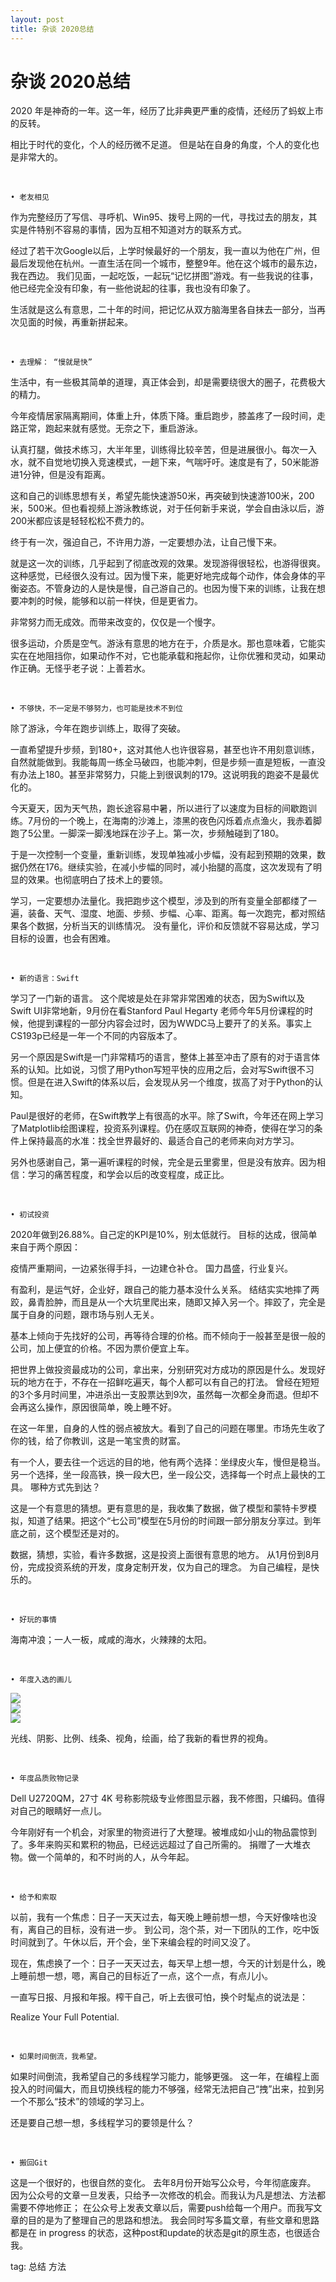 ```yaml
---
layout: post
title: 杂谈 2020总结
---
```


# 杂谈 2020总结


2020 年是神奇的一年。这一年，经历了比非典更严重的疫情，还经历了蚂蚁上市的反转。

相比于时代的变化，个人的经历微不足道。
但是站在自身的角度，个人的变化也是非常大的。

<br>

	• 老友相见

作为完整经历了写信、寻呼机、Win95、拨号上网的一代，寻找过去的朋友，其实是件特别不容易的事情，因为互相不知道对方的联系方式。

经过了若干次Google以后，上学时候最好的一个朋友，我一直以为他在广州，但最后发现他在杭州。一直生活在同一个城市，整整9年。他在这个城市的最东边，我在西边。
我们见面，一起吃饭，一起玩“记忆拼图”游戏。有一些我说的往事，他已经完全没有印象，有一些他说起的往事，我也没有印象了。

生活就是这么有意思，二十年的时间，把记忆从双方脑海里各自抹去一部分，当再次见面的时候，再重新拼起来。

<br>

	• 去理解： “慢就是快”

生活中，有一些极其简单的道理，真正体会到，却是需要绕很大的圈子，花费极大的精力。

今年疫情居家隔离期间，体重上升，体质下降。重启跑步，膝盖疼了一段时间，走路正常，跑起来就有感觉。无奈之下，重启游泳。

认真打腿，做技术练习，大半年里，训练得比较辛苦，但是进展很小。每次一入水，就不自觉地切换入竞速模式，一趟下来，气喘吁吁。速度是有了，50米能游进1分钟，但是没有距离。

这和自己的训练思想有关，希望先能快速游50米，再突破到快速游100米，200米，500米。但也看视频上游泳教练说，对于任何新手来说，学会自由泳以后，游200米都应该是轻轻松松不费力的。

终于有一次，强迫自己，不许用力游，一定要想办法，让自己慢下来。

就是这一次的训练，几乎起到了彻底改观的效果。发现游得很轻松，也游得很爽。这种感觉，已经很久没有过。因为慢下来，能更好地完成每个动作，体会身体的平衡姿态。不管身边的人是快是慢，自己游自己的。也因为慢下来的训练，让我在想要冲刺的时候，能够和以前一样快，但是更省力。

非常努力而无成效。而带来改变的，仅仅是一个慢字。

很多运动，介质是空气。游泳有意思的地方在于，介质是水。那也意味着，它能实实在在地阻挡你，如果动作不对，它也能承载和拖起你，让你优雅和灵动，如果动作正确。无怪乎老子说：上善若水。

<br>

	• 不够快，不一定是不够努力，也可能是技术不到位

除了游泳，今年在跑步训练上，取得了突破。

一直希望提升步频，到180+，这对其他人也许很容易，甚至也许不用刻意训练，自然就能做到。我能每周一练全马破四，也能冲刺，但是步频一直是短板，一直没有办法上180。甚至非常努力，只能上到很讽刺的179。这说明我的跑姿不是最优化的。

今天夏天，因为天气热，跑长途容易中暑，所以进行了以速度为目标的间歇跑训练。7月份的一个晚上，在海南的沙滩上，漆黑的夜色闪烁着点点渔火，我赤着脚跑了5公里。一脚深一脚浅地踩在沙子上。第一次，步频触碰到了180。

于是一次控制一个变量，重新训练，发现单独减小步幅，没有起到预期的效果，数据仍然在176。继续实验，在减小步幅的同时，减小抬腿的高度，这次发现有了明显的效果。也彻底明白了技术上的要领。

学习，一定要想办法量化。我把跑步这个模型，涉及到的所有变量全部都缕了一遍，装备、天气、湿度、地面、步频、步幅、心率、距离。每一次跑完，都对照结果各个数据，分析当天的训练情况。
没有量化，评价和反馈就不容易达成，学习目标的设置，也会有困难。

<br>

	• 新的语言：Swift

学习了一门新的语言。
这个爬坡是处在非常非常困难的状态，因为Swift以及Swift UI非常地新，9月份在看Stanford Paul Hegarty 老师今年5月份课程的时候，他提到课程的一部分内容会过时，因为WWDC马上要开了的关系。事实上CS193p已经是一年一个不同的内容版本了。

另一个原因是Swift是一门非常精巧的语言，整体上甚至冲击了原有的对于语言体系的认知。比如说，习惯了用Python写短平快的应用之后，会对写Swift很不习惯。但是在进入Swift的体系以后，会发现从另一个维度，拔高了对于Python的认知。

Paul是很好的老师，在Swift教学上有很高的水平。除了Swift，今年还在网上学习了Matplotlib绘图课程，投资系列课程。仍在感叹互联网的神奇，使得在学习的条件上保持最高的水准：找全世界最好的、最适合自己的老师来向对方学习。

另外也感谢自己，第一遍听课程的时候，完全是云里雾里，但是没有放弃。因为相信：学习的痛苦程度，和学会以后的改变程度，成正比。

<br>

	• 初试投资

2020年做到26.88%。自己定的KPI是10%，别太低就行。
目标的达成，很简单来自于两个原因：

疫情严重期间，一边紧张得手抖，一边建仓补仓。
国力昌盛，行业复兴。

有盈利，是运气好，企业好，跟自己的能力基本没什么关系。
结结实实地摔了两跤，鼻青脸肿，而且是从一个大坑里爬出来，随即又掉入另一个。摔跤了，完全是属于自身的问题，跟市场与别人无关。

基本上倾向于先找好的公司，再等待合理的价格。而不倾向于一般甚至是很一般的公司，加上便宜的价格。不因为票价便宜上车。

把世界上做投资最成功的公司，拿出来，分别研究对方成功的原因是什么。发现好玩的地方在于，不存在一招鲜吃遍天，每个人都可以有自己的打法。
曾经在短短的3个多月时间里，冲进杀出一支股票达到9次，虽然每一次都全身而退。但却不会再这么操作，原因很简单，晚上睡不好。

在这一年里，自身的人性的弱点被放大。看到了自己的问题在哪里。市场先生收了你的钱，给了你教训，这是一笔宝贵的财富。

有一个人，要去往一个远远的目的地，他有两个选择：坐绿皮火车，慢但是稳当。另一个选择，坐一段高铁，换一段大巴，坐一段公交，选择每一个时点上最快的工具。
哪种方式先到达？

这是一个有意思的猜想。更有意思的是，我收集了数据，做了模型和蒙特卡罗模拟，知道了结果。把这个“七公司”模型在5月份的时间跟一部分朋友分享过。到年底之前，这个模型还是对的。

数据，猜想，实验，看许多数据，这是投资上面很有意思的地方。
从1月份到8月份，完成投资系统的开发，度身定制开发，仅为自己的理念。
为自己编程，是快乐的。

<br>

	• 好玩的事情

海南冲浪；一人一板，咸咸的海水，火辣辣的太阳。

<br>

	• 年度入选的画儿

<img src="{{site.url}}/img/drawing_001.JPG">

<br>

<img src="{{site.url}}/img/drawing_002.JPG">

<br>

<img src="{{site.url}}/img/drawing_003.JPG">

光线、阴影、比例、线条、视角，绘画，给了我新的看世界的视角。

<br>

	• 年度品质败物记录

Dell U2720QM，27寸 4K 号称影院级专业修图显示器，我不修图，只编码。值得对自己的眼睛好一点儿。

今年刚好有一个机会，对家里的物资进行了大整理。被堆成如小山的物品震惊到了。多年来购买和累积的物品，已经远远超过了自己所需的。
捐赠了一大堆衣物。做一个简单的，和不时尚的人，从今年起。

<br>

	• 给予和索取
以前，我有一个焦虑：日子一天天过去，每天晚上睡前想一想，今天好像啥也没有，离自己的目标，没有进一步。
到公司，泡个茶，对一下团队的工作，吃中饭时间就到了。午休以后，开个会，坐下来编会程的时间又没了。

现在，焦虑换了一个：日子一天天过去，每天早上想一想，今天的计划是什么，晚上睡前想一想，嗯，离自己的目标近了一点，这个一点，有点儿小。

一直写日报、月报和年报。榨干自己，听上去很可怕，换个时髦点的说法是：

Realize Your Full Potential.

<br>

	• 如果时间倒流，我希望。

如果时间倒流，我希望自己的多线程学习能力，能够更强。
这一年，在编程上面投入的时间偏大，而且切换线程的能力不够强，经常无法把自己“拽”出来，拉到另一个不那么“技术”的领域的学习上。

还是要自己想一想，多线程学习的要领是什么？

<br>

	• 搬回Git

这是一个很好的，也很自然的变化。
去年8月份开始写公众号，今年彻底废弃。
因为公众号的文章一旦发表，只给予一次修改的机会。而我认为凡是想法、方法都需要不停地修正；
在公众号上发表文章以后，需要push给每一个用户。而我写文章的目的是为了整理自己的思路和想法。
我会同时写多篇文章，有些文章和思路都是在 in progress 的状态，这种post和update的状态是git的原生态，也很适合我。




tag: 总结 方法
